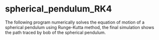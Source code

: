 # spherical_pendulum_RK4

The following program numerically solves the equation of motion of a spherical pendulum using Runge-Kutta method, the final simulation shows the path traced by bob of the spherical pendulum.
